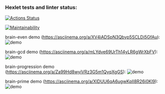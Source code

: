 ### Hexlet tests and linter status:
[![Actions Status](https://github.com/sayat-a/python-project-49/actions/workflows/hexlet-check.yml/badge.svg)](https://github.com/sayat-a/python-project-49/actions)

[![Maintainability](https://api.codeclimate.com/v1/badges/ea3fe633e82fcc866f94/maintainability)](https://codeclimate.com/github/sayat-a/python-project-49/maintainability)

brain-even demo (https://asciinema.org/a/XV4iADSpN3Qbvp5SCLDi5GfAu):
![demo](https://github.com/sayat-a/python-project-49/blob/main/demo-brain-even.gif)

brain-gcd demo (https://asciinema.org/a/mLYdve69UrTh14yLR6gWrXbFV):
![demo](https://github.com/sayat-a/python-project-49/blob/main/demo-brain-gcd.gif)

brain-progression demo (https://asciinema.org/a/Za99Hd8wyiVRz3G5m1QyqXgGS):
![demo](https://github.com/sayat-a/python-project-49/blob/main/demo-brain-progression.gif)

brain-prime demo (https://asciinema.org/a/XlDUU6qA6ugwKpll8R26i0Kl9):
![demo](https://github.com/sayat-a/python-project-49/blob/main/demo-brain-prime.gif)
